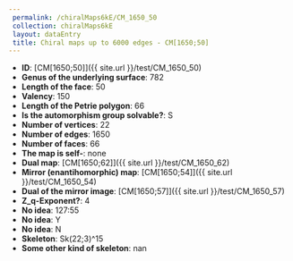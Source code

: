 ```yaml
--- 
 permalink: /chiralMaps6kE/CM_1650_50 
 collection: chiralMaps6kE
 layout: dataEntry
 title: Chiral maps up to 6000 edges - CM[1650;50]
---
```


- **ID**: [CM[1650;50]]({{ site.url }}/test/CM_1650_50)
- **Genus of the underlying surface**: 782
- **Length of the face**: 50
- **Valency**: 150
- **Length of the Petrie polygon**: 66
- **Is the automorphism group solvable?**: S
- **Number of vertices**: 22
- **Number of edges**: 1650
- **Number of faces**: 66
- **The map is self-**: none
- **Dual map**: [CM[1650;62]]({{ site.url }}/test/CM_1650_62)
- **Mirror (enantihomorphic) map**: [CM[1650;54]]({{ site.url }}/test/CM_1650_54)
- **Dual of the mirror image**: [CM[1650;57]]({{ site.url }}/test/CM_1650_57)
- **Z_q-Exponent?**: 4
- **No idea**:  127:55
- **No idea**: Y
- **No idea**: N
- **Skeleton**: Sk(22;3)^15
- **Some other kind of skeleton**: nan
